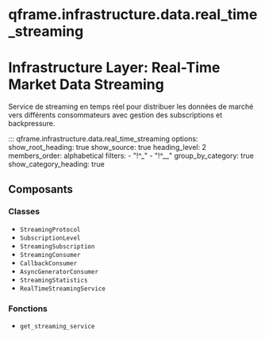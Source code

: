 # qframe.infrastructure.data.real_time_streaming


Infrastructure Layer: Real-Time Market Data Streaming
====================================================

Service de streaming en temps réel pour distribuer les données de marché
vers différents consommateurs avec gestion des subscriptions et backpressure.


::: qframe.infrastructure.data.real_time_streaming
    options:
      show_root_heading: true
      show_source: true
      heading_level: 2
      members_order: alphabetical
      filters:
        - "!^_"
        - "!^__"
      group_by_category: true
      show_category_heading: true

## Composants

### Classes

- `StreamingProtocol`
- `SubscriptionLevel`
- `StreamingSubscription`
- `StreamingConsumer`
- `CallbackConsumer`
- `AsyncGeneratorConsumer`
- `StreamingStatistics`
- `RealTimeStreamingService`

### Fonctions

- `get_streaming_service`

